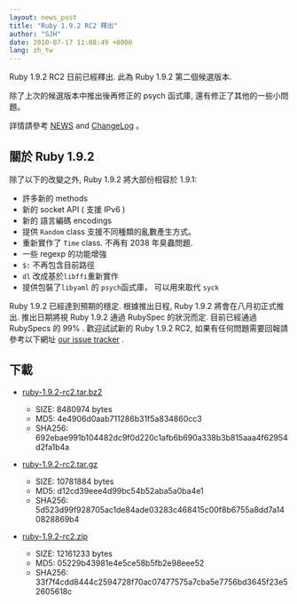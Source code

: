 ```yaml
---
layout: news_post
title: "Ruby 1.9.2 RC2 釋出"
author: "SJH"
date: 2010-07-17 11:08:49 +0000
lang: zh_tw
---
```


Ruby 1.9.2 RC2 日前已經釋出. 此為 Ruby 1.9.2 第二個候選版本.

除了上次的候選版本中推出後再修正的 psych 函式庫, 還有修正了其他的一些小問題。

詳情請參考 [NEWS][1] and [ChangeLog][2] 。

## 關於 Ruby 1.9.2

除了以下的改變之外, Ruby 1.9.2 將大部份相容於 1.9.1:

* 許多新的 methods
* 新的 socket API ( 支援 IPv6 )
* 新的 語言編碼 encodings
* 提供 `Random` class 支援不同種類的亂數產生方式。
* 重新實作了 `Time` class. 不再有 2038 年臭蟲問題.
* 一些 regexp 的功能增強
* `$:` 不再包含目前路徑
* `dl` 改成基於`libffi`重新實作
* 提供包裝了`libyaml` 的 `psych`函式庫， 可以用來取代 `syck`

Ruby 1.9.2 已經達到預期的穩定. 根據推出日程, Ruby 1.9.2 將會在八月初正式推出. 推出日期將視 Ruby 1.9.2
通過 RubySpec 的狀況而定. 目前已經通過 RubySpecs 的 99% . 歡迎試試新的 Ruby 1.9.2 RC2,
如果有任何問題需要回報請參考以下網址 [our issue tracker][3] .

## 下載

* [ruby-1.9.2-rc2.tar.bz2][4]
  * SIZE: 8480974 bytes
  * MD5: 4e4906d0aab711286b31f5a834860cc3
  * SHA256:
    692ebae991b104482dc9f0d220c1afb6b690a338b3b815aaa4f62954d2fa1b4a

* [ruby-1.9.2-rc2.tar.gz][5]
  * SIZE: 10781884 bytes
  * MD5: d12cd39eee4d99bc54b52aba5a0ba4e1
  * SHA256:
    5d523d99f928705ac1de84ade03283c468415c00f8b6755a8dd7a140828869b4

* [ruby-1.9.2-rc2.zip][6]
  * SIZE: 12161233 bytes
  * MD5: 05229b43981e4e5ce58b5fb2e98eee52
  * SHA256:
    33f7f4cdd8444c2594728f70ac07477575a7cba5e7756bd3645f23e52605618c



[1]: https://svn.ruby-lang.org/repos/ruby/tags/v1_9_2_rc2/NEWS
[2]: https://svn.ruby-lang.org/repos/ruby/tags/v1_9_2_rc2/ChangeLog
[3]: https://bugs.ruby-lang.org/projects/show/ruby-19/
[4]: https://cache.ruby-lang.org/pub/ruby/1.9/ruby-1.9.2-rc2.tar.bz2
[5]: https://cache.ruby-lang.org/pub/ruby/1.9/ruby-1.9.2-rc2.tar.gz
[6]: https://cache.ruby-lang.org/pub/ruby/1.9/ruby-1.9.2-rc2.zip
